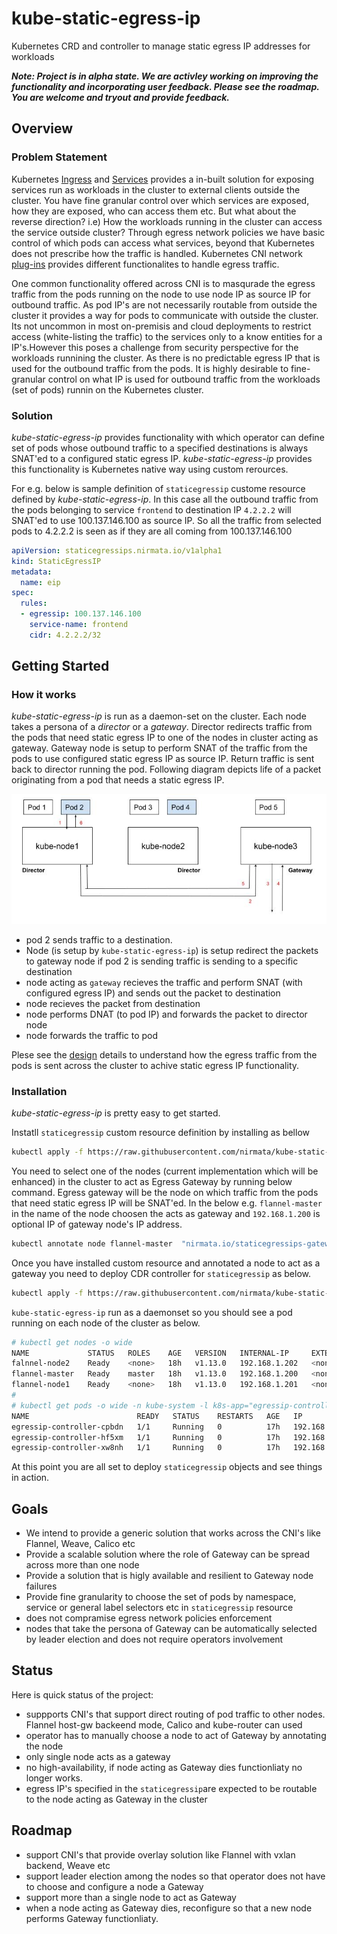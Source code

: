 # kube-static-egress-ip

Kubernetes CRD and controller to manage static egress IP addresses for workloads


***Note: Project is in alpha state. We are activley working on improving the functionality and incorporating user feedback. Please see the roadmap. You are welcome and tryout and provide feedback.***

## Overview

### Problem Statement

Kubernetes [Ingress](https://kubernetes.io/docs/concepts/services-networking/ingress/) and [Services](https://kubernetes.io/docs/concepts/services-networking/service/) provides a in-built solution for exposing services run as workloads in the cluster to external clients outside the cluster. You have fine granular control over which services are exposed, how they are exposed, who can access them etc. But what about the reverse direction? i.e) How the workloads running in the cluster can access the service outside cluster? Through egress network policies we have basic control of which pods can access what services, beyond that Kubernetes does not prescribe how the traffic is handled. Kubernetes CNI network [plug-ins](https://kubernetes.io/docs/concepts/extend-kubernetes/compute-storage-net/network-plugins/) provides different functionalites to handle egress traffic.

One common functionality offered across CNI is to masqurade the egress traffic from the pods running on the node to use node IP as source IP for outbound traffic. As pod IP's are not necessarily routable from outside the cluster it provides a way for pods to communicate with outside the cluster. Its not uncommon in most on-premisis and cloud deployments to restrict access (white-listing the traffic)  to the services only to a know entities for a IP's.However this poses a challenge from security perspective for the workloads runnining the cluster. As there is no predictable egress IP that is used for the outbound traffic from the pods. It is highly desirable to fine-granular control on what IP is used for outbound traffic from the workloads (set of pods) runnin on the Kubernetes cluster.

### Solution

*kube-static-egress-ip* provides functionality with which operator can define set of pods whose outbound traffic to a specified destinations is always SNAT'ed to a configured static egress IP. *kube-static-egress-ip* provides this functionality is Kubernetes native way using custom rerources.

For e.g. below is sample definition of `staticegressip` custome resource defined by *kube-static-egress-ip*. In this case all the outbound traffic from the pods belonging to service `frontend` to destination IP `4.2.2.2` will SNAT'ed to use 100.137.146.100 as source IP. So all the traffic from selected pods to 4.2.2.2 is seen as if they are all coming from 100.137.146.100

```yaml
apiVersion: staticegressips.nirmata.io/v1alpha1
kind: StaticEgressIP
metadata:
  name: eip
spec:
  rules:
  - egressip: 100.137.146.100
    service-name: frontend
    cidr: 4.2.2.2/32
```

## Getting Started

### How it works

*kube-static-egress-ip* is run as a daemon-set on the cluster. Each node takes a persona of a *director* or a *gateway*. Director redirects traffic from the pods that need static egress IP to one of the nodes in cluster acting as gateway. Gateway node is setup to perform SNAT of the traffic from the pods to use configured static egress IP as source IP. Return traffic is sent back to director running the pod. Following diagram depicts life of a packet originating from a pod that needs a static egress IP.

<p align="center">
  <img src="docs/img/static-egress-ip.jpg"> </image>
</p>

- pod 2 sends traffic to a destination.
- Node (is setup by `kube-static-egress-ip`) is setup redirect the packets to gateway node if pod 2 is sending traffic is sending to a specific destination
- node acting as `gateway` recieves the traffic and perform SNAT (with configured egress IP) and sends out the packet to destination
- node recieves the packet from destination
- node performs DNAT (to pod IP) and forwards the packet to director node
- node forwards the traffic to pod


Plese see the [design](./docs/design.md) details to understand how the egress traffic from the pods is sent across the cluster to achive static egress IP functionality.

### Installation

*kube-static-egress-ip* is pretty easy to get started.

Instatll `staticegressip` custom resource definition by installing as bellow

```sh
kubectl apply -f https://raw.githubusercontent.com/nirmata/kube-static-egress-ip/master/config/crd.yaml
```

You need to select one of the nodes (current implementation which will be enhanced) in the cluster to act as Egress Gateway by running below command. Egress gateway will be the node on which traffic from the pods that need static egress IP will be SNAT'ed. In the below e.g. `flannel-master` in the name of the node choosen the acts as gateway and `192.168.1.200` is optional IP of gateway node's IP address.

```sh
kubectl annotate node flannel-master  "nirmata.io/staticegressips-gateway=192.168.1.200"
```

Once you have installed custom resource and annotated a node to act as a gateway you need to deploy CDR controller for `staticegressip` as below.

```sh
kubectl apply -f https://raw.githubusercontent.com/nirmata/kube-static-egress-ip/master/config/controller.yaml
```

`kube-static-egress-ip` run as a daemonset so you should see a pod running on each node of the cluster as below.

```sh
# kubectl get nodes -o wide 
NAME             STATUS   ROLES    AGE   VERSION   INTERNAL-IP     EXTERNAL-IP   OS-IMAGE             KERNEL-VERSION      CONTAINER-RUNTIME
falnnel-node2    Ready    <none>   18h   v1.13.0   192.168.1.202   <none>        Ubuntu 16.04.5 LTS   4.4.0-116-generic   docker://17.3.2
flannel-master   Ready    master   18h   v1.13.0   192.168.1.200   <none>        Ubuntu 16.04.5 LTS   4.4.0-116-generic   docker://17.3.2
flannel-node1    Ready    <none>   18h   v1.13.0   192.168.1.201   <none>        Ubuntu 16.04.5 LTS   4.4.0-116-generic   docker://17.3.2
#
# kubectl get pods -o wide -n kube-system -l k8s-app="egressip-controller"
NAME                        READY   STATUS    RESTARTS   AGE   IP              NODE             NOMINATED NODE   READINESS GATES
egressip-controller-cpbdn   1/1     Running   0          17h   192.168.1.201   flannel-node1    <none>           <none>
egressip-controller-hf5xm   1/1     Running   0          17h   192.168.1.202   falnnel-node2    <none>           <none>
egressip-controller-xw8nh   1/1     Running   0          17h   192.168.1.200   flannel-master   <none>           <none>
```

At this point you are all set to deploy `staticegressip` objects and see things in action.

## Goals

- We intend to provide a generic solution that works across the CNI's like Flannel, Weave, Calico etc
- Provide a scalable solution where the role of Gateway can be spread across more than one node
- Provide a solution that is higly available and resilient to Gateway node failures
- Provide fine granularity to choose the set of pods by namespace, service or general label selectors etc in `staticegressip`  resource
- does not compramise egress network policies enforcement
- nodes that take the persona of Gateway can be automatically selected by leader election and does not require operators involvement

## Status

Here is quick status of the project:

- suppports CNI's that support direct routing of pod traffic to other nodes. Flannel host-gw backeend mode, Calico and kube-router can used
- operator has to manually choose a node to act of Gateway by annotating the node
- only single node acts as a gateway
- no high-availability, if node acting as Gateway dies functionliaty no longer works.
- egress IP's specified in the `staticegressip`are expected to be routable to the node acting as Gateway in the cluster

## Roadmap

- support CNI's that provide overlay solution like Flannel with vxlan backend, Weave etc
- support leader election among the nodes so that operator does not have to choose and configure a node a Gateway
- support more than a single node to act as Gateway
- when a node acting as Gateway dies, reconfigure so that a new node performs Gateway functionliaty.

